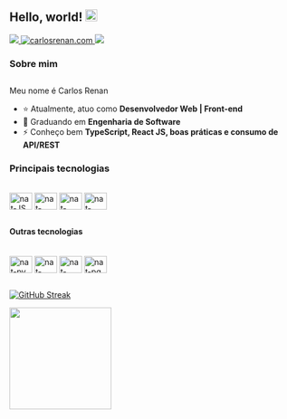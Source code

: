 ## Hello, world! <img src="https://raw.githubusercontent.com/MartinHeinz/MartinHeinz/master/wave.gif" height="21">

<div>
  <a href="https://www.linkedin.com/in/1carlosrenan/" target="blank">
    <img src="https://img.shields.io/badge/-LinkedIn-%230077B5?style=for-the-badge&logo=linkedin&logoColor=white" target="_blank">
  </a>
  <a href="https://carlosrenan.com/" target="blank">
    <img src="https://img.shields.io/website?color=purple&label=MY&logo=red&logoColor=red&style=for-the-badge&up_message=SITE&url=https%3A%2F%2Fcarlosrenan.com%2F" alt="carlosrenan.com" />
  </a>
  <a href="mailto:carlosrenan96@gmail.com">
    <img src="https://img.shields.io/badge/-Gmail-%23333?style=for-the-badge&logo=gmail&logoColor=red" target="_blank">
  </a>
</div>

### Sobre mim

##

Meu nome é Carlos Renan

- ⭐ Atualmente, atuo como **Desenvolvedor Web | Front-end**
- 🎒 Graduando em **Engenharia de Software**
- ⚡ Conheço bem **TypeScript, React JS, boas práticas e consumo de API/REST**

### Principais tecnologias

<div style="display: inline_block"><br>
  <img align="center" alt="nat-JS" height="30" width="40" src="https://cdn.jsdelivr.net/gh/devicons/devicon/icons/javascript/javascript-original.svg">
  <img align="center" alt="nat-react" height="30" width="40" src="https://cdn.jsdelivr.net/gh/devicons/devicon/icons/react/react-original.svg">
  <img align="center" alt="nat-Node" height="30" width="40" src="https://cdn.jsdelivr.net/gh/devicons/devicon/icons/postgresql/postgresql-original.svg">
  <img align="center" alt="nat-mySQL" height="30" width="40" src="https://cdn.jsdelivr.net/gh/devicons/devicon/icons/git/git-plain.svg">
</div>

##

#### Outras tecnologias

<div style="display: inline_block"><br>
  <img align="center" alt="nat-py" height="30" width="40" src="https://cdn.jsdelivr.net/gh/devicons/devicon/icons/python/python-original.svg">
  <img align="center" alt="nat-php" height="30" width="40" src="https://cdn.jsdelivr.net/gh/devicons/devicon/icons/typescript/typescript-original.svg">
  <img align="center" alt="nat-java" height="30" width="40" src="https://cdn.jsdelivr.net/gh/devicons/devicon/icons/fastapi/fastapi-original.svg">
  <img align="center" alt="nat-pg" height="30" width="40" src="https://cdn.jsdelivr.net/gh/devicons/devicon/icons/figma/figma-original.svg">
</div>

##



<div> 

 [![GitHub Streak](http://github-readme-streak-stats.herokuapp.com?user=1CarlosRenan&theme=nightowl&date_format=j%20M%5B%20Y%5D&background=0D1117)](https://git.io/streak-stats)

  <img height="180em" src="https://github-readme-stats.vercel.app/api/top-langs/?username=1carlosrenan&exclude_repo=axios-practice-environment,combustao-e-combustiveis&layout=compact&theme=nightowl&date_format=j%20M%5B%20Y%5D&background=0D1117">
</div>
